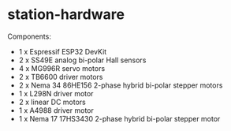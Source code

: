 # station-hardware

Components:
- 1 x Espressif ESP32 DevKit
- 2 x SS49E analog bi-polar Hall sensors
- 4 x MG996R servo motors
- 2 x TB6600 driver motors
- 2 x Nema 34 86HE156 2-phase hybrid bi-polar stepper motors
- 1 x L298N driver motor
- 2 x linear DC motors
- 1 x A4988 driver motor
- 1 x Nema 17 17HS3430 2-phase hybrid bi-polar stepper motor
